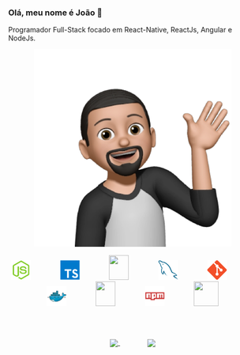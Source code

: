 ### Olá, meu nome é João 👋
Programador Full-Stack focado em React-Native, ReactJs, Angular e NodeJs.


<p align="center">
    <img height="400" src="https://github.com/JoaoMarioM/JoaoMarioM/blob/main/icon.webp" alt="space_discovery" >
</p>

<p align="center">
    <img height="40" src="https://raw.githubusercontent.com/devicons/devicon/master/icons/nodejs/nodejs-original.svg" alt="nodejs" >
    &nbsp;&nbsp;&nbsp;&nbsp;&nbsp;&nbsp;&nbsp;&nbsp;&nbsp;&nbsp;&nbsp;&nbsp;&nbsp;
    <img height="40" src="https://raw.githubusercontent.com/devicons/devicon/master/icons/typescript/typescript-original.svg" alt="javascript">
    &nbsp;&nbsp;&nbsp;&nbsp;&nbsp;&nbsp;&nbsp;&nbsp;&nbsp;&nbsp;&nbsp;&nbsp;&nbsp;
    <img width="40" height="50" src="https://cdn.jsdelivr.net/gh/devicons/devicon/icons/react/react-original.svg">
    &nbsp;&nbsp;&nbsp;&nbsp;&nbsp;&nbsp;&nbsp;&nbsp;&nbsp;&nbsp;&nbsp;&nbsp;&nbsp;
    <img height="40" src="https://raw.githubusercontent.com/devicons/devicon/master/icons/mysql/mysql-original.svg" alt="mysql">
     &nbsp;&nbsp;&nbsp;&nbsp;&nbsp;&nbsp;&nbsp;&nbsp;&nbsp;&nbsp;&nbsp;&nbsp;&nbsp;
    <img height="40" src="https://raw.githubusercontent.com/devicons/devicon/master/icons/git/git-original.svg" alt="git">
    &nbsp;&nbsp;&nbsp;&nbsp;&nbsp;&nbsp;&nbsp;&nbsp;&nbsp;&nbsp;&nbsp;&nbsp;&nbsp;
    <img height="40" src="https://raw.githubusercontent.com/devicons/devicon/master/icons/docker/docker-original.svg" alt="docker">
    &nbsp;&nbsp;&nbsp;&nbsp;&nbsp;&nbsp;&nbsp;&nbsp;&nbsp;&nbsp;&nbsp;&nbsp;&nbsp;
    <img width="40" height="50" src="https://cdn.jsdelivr.net/gh/devicons/devicon/icons/angularjs/angularjs-original.svg">
    &nbsp;&nbsp;&nbsp;&nbsp;&nbsp;&nbsp;&nbsp;&nbsp;&nbsp;&nbsp;&nbsp;&nbsp;&nbsp;
    <img height="40" src="https://raw.githubusercontent.com/devicons/devicon/master/icons/npm/npm-original-wordmark.svg" alt="npm" >
    &nbsp;&nbsp;&nbsp;&nbsp;&nbsp;&nbsp;&nbsp;&nbsp;&nbsp;&nbsp;&nbsp;&nbsp;&nbsp;
    <img width="50" height="50" src="https://cdn.jsdelivr.net/gh/devicons/devicon/icons/nodejs/nodejs-original.svg">   
</p>

</br>
</br>
<p align="center">
  <a href="https://github.com/anuraghazra/github-readme-stats">
    <img
      align="center"
      src="https://github-readme-stats.vercel.app/api/top-langs/?username=JoaoMarioM&layout=compact&theme=radical"
    />
  </a>
  &nbsp;&nbsp;&nbsp;&nbsp;&nbsp;&nbsp;&nbsp;&nbsp;&nbsp;&nbsp;&nbsp;&nbsp;&nbsp;
  <a href="https://github.com/anuraghazra/github-readme-stats">
    <img
      align="center"
      height="165"
      src="https://github-readme-stats.vercel.app/api?username=JoaoMarioM&count_private=true&show_icons=true&theme=radical&custom_title=GitHub%20Stats"
    />
  </a>
</p>

